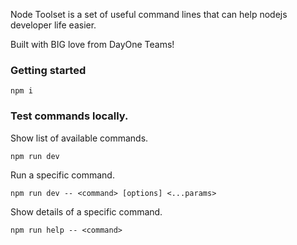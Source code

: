 Node Toolset is a set of useful command lines that can help nodejs developer
life easier.

Built with BIG love from DayOne Teams!

### Getting started
```
npm i
```

### Test commands locally.
Show list of available commands.
```
npm run dev
```

Run a specific command.
```
npm run dev -- <command> [options] <...params>
```

Show details of a specific command.
```
npm run help -- <command>
```
